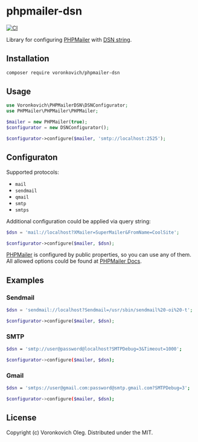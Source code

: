 # phpmailer-dsn

[![CI](https://github.com/voronkovich/phpmailer-dsn/actions/workflows/ci.yml/badge.svg)](https://github.com/voronkovich/phpmailer-dsn/actions/workflows/ci.yml)

Library for configuring [PHPMailer](https://github.com/PHPMailer/PHPMailer) with [DSN string](https://en.wikipedia.org/wiki/Data_source_name).

## Installation

```sh
composer require voronkovich/phpmailer-dsn
```

## Usage

```php
use Voronkovich\PHPMailerDSN\DSNConfigurator;
use PHPMailer\PHPMailer\PHPMailer;

$mailer = new PHPMailer(true);
$configurator = new DSNConfigurator();

$configurator->configure($mailer, 'smtp://localhost:2525');
```

## Configuraton

Supported protocols:

- `mail`
- `sendmail`
- `qmail`
- `smtp`
- `smtps`

Additional configuration could be applied via query string:

```php
$dsn = 'mail://localhost?XMailer=SuperMailer&FromName=CoolSite';

$configurator->configure($mailer, $dsn);
```

[PHPMailer](https://github.com/PHPMailer/PHPMailer) is configured by public properties, so you can use any of them. All allowed options could be found at [PHPMailer Docs](https://phpmailer.github.io/PHPMailer/classes/PHPMailer-PHPMailer-PHPMailer.html#toc-properties).

## Examples

### Sendmail

```php
$dsn = 'sendmail://localhost?Sendmail=/usr/sbin/sendmail%20-oi%20-t';

$configurator->configure($mailer, $dsn);
```

### SMTP

```sh
$dsn = 'smtp://user@password@localhost?SMTPDebug=3&Timeout=1000';

$configurator->configure($mailer, $dsn);
```

### Gmail

```sh
$dsn = 'smtps://user@gmail.com:password@smtp.gmail.com?SMTPDebug=3';

$configurator->configure($mailer, $dsn);
```

## License

Copyright (c) Voronkovich Oleg. Distributed under the MIT.
